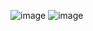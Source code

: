 ![image](https://github.com/user-attachments/assets/c7fce7b5-52a7-4a4e-ba62-bffa8d753e9e)
![image](https://github.com/user-attachments/assets/177d4fb9-8edb-40e2-a3cd-365853097ab6)
